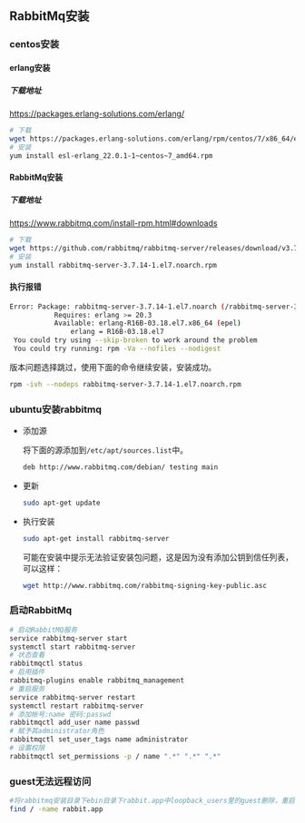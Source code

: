 ## RabbitMq安装

### centos安装

#### erlang安装

##### 下载地址

<https://packages.erlang-solutions.com/erlang/>

```bash
# 下载
wget https://packages.erlang-solutions.com/erlang/rpm/centos/7/x86_64/esl-erlang_22.0.1-1~centos~7_amd64.rpm
# 安装
yum install esl-erlang_22.0.1-1~centos~7_amd64.rpm
```

#### RabbitMq安装

##### 下载地址

<https://www.rabbitmq.com/install-rpm.html#downloads>

```bash
# 下载
wget https://github.com/rabbitmq/rabbitmq-server/releases/download/v3.7.14/rabbitmq-server-3.7.14-1.el7.noarch.rpm
# 安装
yum install rabbitmq-server-3.7.14-1.el7.noarch.rpm
```

#### 执行报错

```bash
Error: Package: rabbitmq-server-3.7.14-1.el7.noarch (/rabbitmq-server-3.7.14-1.el7.noarch)
           Requires: erlang >= 20.3
           Available: erlang-R16B-03.18.el7.x86_64 (epel)
               erlang = R16B-03.18.el7
 You could try using --skip-broken to work around the problem
 You could try running: rpm -Va --nofiles --nodigest

```

版本问题选择跳过，使用下面的命令继续安装，安装成功。

```bash
rpm -ivh --nodeps rabbitmq-server-3.7.14-1.el7.noarch.rpm
```

### ubuntu安装rabbitmq

- 添加源

  将下面的源添加到`/etc/apt/sources.list`中。

  ```bash
  deb http://www.rabbitmq.com/debian/ testing main
  ```

- 更新

  ```bash
  sudo apt-get update
  ```

- 执行安装

  ```bash
  sudo apt-get install rabbitmq-server
  ```

  可能在安装中提示无法验证安装包问题，这是因为没有添加公钥到信任列表，可以这样：

  ```bash
  wget http://www.rabbitmq.com/rabbitmq-signing-key-public.asc
  ```

### 启动RabbitMq

```bash
# 启动RabbitMQ服务
service rabbitmq-server start
systemctl start rabbitmq-server
# 状态查看
rabbitmqctl status
# 启用插件
rabbitmq-plugins enable rabbitmq_management
# 重启服务
service rabbitmq-server restart
systemctl restart rabbitmq-server
# 添加帐号:name 密码:passwd
rabbitmqctl add_user name passwd
# 赋予其administrator角色
rabbitmqctl set_user_tags name administrator
# 设置权限
rabbitmqctl set_permissions -p / name ".*" ".*" ".*"
```

### guest无法远程访问

```bash
#将rabbitmq安装目录下ebin目录下rabbit.app中loopback_users里的guest删除，重启rabbitmq服务
find / -name rabbit.app
```

